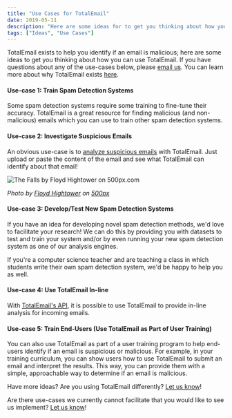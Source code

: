 ```yaml
---
title: "Use Cases for TotalEmail"
date: 2019-05-11
description: "Here are some ideas for to get you thinking about how you can use TotalEmail."
tags: ["Ideas", "Use Cases"]
---
```


TotalEmail exists to help you identify if an email is malicious; here are some ideas to get you thinking about how you can use TotalEmail. If you have questions about any of the use-cases below, please <a href="mailto:info@totalemail.io">email us</a>. You can learn more about why TotalEmail exists [here](/what-hath-god-wrought/).

#### Use-case 1: Train Spam Detection Systems

Some spam detection systems require some training to fine-tune their accuracy. TotalEmail is a great resource for finding malicious (and non-malicious) emails which you can use to train other spam detection systems.

#### Use-case 2: Investigate Suspicious Emails

An obvious use-case is to [analyze suspicious emails](https://totalemail.io/) with TotalEmail. Just upload or paste the content of the email and see what TotalEmail can identify about that email!

<img src='https://drscdn.500px.org/photo/245669411/m%3D900/v2?user_id=23113227&webp=true&sig=b149d0f8d3da5f900a91ea81398846876c6a75a0dd0483b790ca10c722e100c6' alt='The Falls by Floyd Hightower on 500px.com'>

*Photo by [Floyd Hightower](https://hightower.space/) on [500px](https://500px.com/photo/245669411/the-falls-by-floyd-hightower)*

#### Use-case 3: Develop/Test New Spam Detection Systems

If you have an idea for developing novel spam detection methods, we'd love to facilitate your research! We can do this by providing you with datasets to test and train your system and/or by even running your new spam detection system as one of our analysis engines.

If you're a computer science teacher and are teaching a class in which students write their own spam detection system, we'd be happy to help you as well.

#### Use-case 4: Use TotalEmail In-line

With [TotalEmail's API](https://docs.totalemail.io/), it is possible to use TotalEmail to provide in-line analysis for incoming emails.

#### Use-case 5: Train End-Users (Use TotalEmail as Part of User Training)

You can also use TotalEmail as part of a user training program to help end-users identify if an email is suspicious or malicious. For example, in your training curriculum, you can show users how to use TotalEmail to submit an email and interpret the results. This way, you can provide them with a simple, approachable way to determine if an email is malicious.

Have more ideas? Are you using TotalEmail differently? <a href="mailto:info@totalemail.io">Let us know</a>!

Are there use-cases we currently cannot facilitate that you would like to see us implement? <a href="mailto:info@totalemail.io">Let us know</a>!
